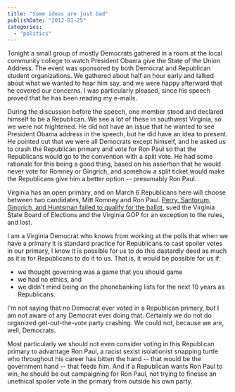 ```yaml
---
title: "Some ideas are just bad"
publishDate: "2012-01-25"
categories: 
  - "politics"
---
```


Tonight a small group of mostly Democrats gathered in a room at the local community college to watch President Obama give the State of the Union Address. The event was sponsored by both Democrat and Republican student organizations. We gathered about half an hour early and talked about what we wanted to hear him say, and we were happy afterward that he covered our concerns. I was particularly pleased, since his speech proved that he has been reading my e-mails.

During the discussion before the speech, one member stood and declared himself to be a Republican. We see a lot of these in southwest Virginia, so we were not frightened. He did not have an issue that he wanted to see President Obama address in the speech, but he did have an idea to present. He pointed out that we were all Democrats except himself, and he asked us to crash the Republican primary and vote for Ron Paul so that the Republicans would go to the convention with a split vote. He had some rationale for this being a good thing, based on his assertion that he would never vote for Romney or Gingrich, and somehow a split ticket would make the Republicans give him a better option -- presumably Ron Paul.

Virginia has an open primary, and on March 6 Republicans here will choose between two candidates, Mitt Romney and Ron Paul. [Perry, Santorum, Gingrich, and Huntsman failed to qualify for the ballot](http://www.washingtonpost.com/local/dc-politics/perry-gingrich-lose-lawsuit-to-get-on-virginia-primary-ballot/2012/01/13/gIQANoIExP_story.html), sued the Virginia State Board of Elections and the Virginia GOP for an exception to the rules, and lost.

I am a Virginia Democrat who knows from working at the polls that when we have a primary it is standard practice for Republicans to cast spoiler votes in our primary, I know it is possible for us to do this dastardly deed as much as it is for Republicans to do it to us. That is, it would be possible for us if:

- we thought governing was a game that you should game
- we had no ethics, and
- we didn't mind being on the phonebanking lists for the next 10 years as Republicans.

I'm not saying that no Democrat ever voted in a Republican primary, but I am not aware of any Democrat ever doing that. Certainly we do not do organized get-out-the-vote party crashing. We could not, because we are, well, Democrats.

Most particularly we should not even consider voting in this Republican primary to advantage Ron Paul, a racist sexist isolationist snapping turtle who throughout his career has bitten the hand -- that would be the government hand -- that feeds him. And if a Republican wants Ron Paul to win, he should be out campaigning for Ron Paul, not trying to finesse an unethical spoiler vote in the primary from outside his own party.

